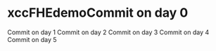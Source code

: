 # xccFHEdemoCommit on day 0
Commit on day 1
Commit on day 2
Commit on day 3
Commit on day 4
Commit on day 5
